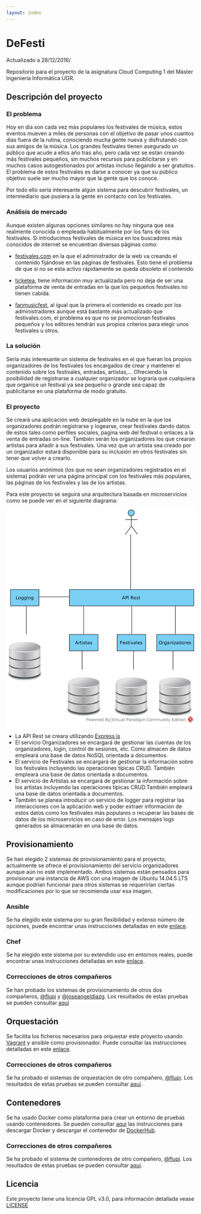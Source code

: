 ```yaml
---
layout: index
---
```


# DeFesti


Actualizado a 28/12/2016/

Repositorio para el proyecto de la asignatura Cloud Computing 1 del Máster Ingeniería Informática UGR.


## Descripción del proyecto

### El problema
Hoy en día son cada vez más populares los festivales de música, estos eventos mueven a miles de personas con el objetivo de pasar unos cuantos días fuera de la rutina, conociendo mucha gente nueva y disfrutando con sus amigos de la música. Los grandes festivales tienen asegurado un público que acude a ellos año tras año, pero cada vez se están creando más festivales pequeños, sin muchos recursos para publicitarse y en muchos casos autogestionados por artistas incluso llegando a ser gratuitos. El problema de estos festivales es darse a conocer ya que su público objetivo suele ser mucho mayor que la gente que los conoce.

Por todo ello sería interesante algún sistema para descubrir festivales, un intermediario que pusiera a la gente en contacto con los festivales.

### Análisis de mercado
Aunque existen algunas opciones similares no hay ninguna que sea realmente conocida o empleada habitualmente por los fans de los festivales. Si introducimos festivales de música en los buscadores más conocidos de internet se encuentran diversas páginas como:

- [festivales.com](http://www.festivales.com/festivales-de/musica) en la que el administrador de la web va creando el contenido fijándose en las páginas de festivales. Esto tiene el problema de que si no se esta activo rápidamente se queda obsoleto el contenido.

- [ticketea](https://www.ticketea.com/festivales/), tiene información muy actualizada pero no deja de ser una plataforma de venta de entradas en la que los pequeños festivales no tienen cabida.

- [fanmusicfest](http://fanmusicfest.com/lista-festivales), al igual que la primera el contenido es creado por los administradores aunque está bastante más actualizado que festivales.com, el problema es que no se promocionan festivales pequeños y los editores tendrán sus propios criterios para elegir unos festivales u otros.



### La solución
Sería más interesante un sistema de festivales en el que fueran los propios organizadores de los festivales los encargados de crear y mantener el contenido sobre los festivales, entradas, artistas,... Ofreciendo la posibilidad de registrarse a cualquier organizador se lograría que cualquiera que organice un festival ya sea pequeño o grande sea capaz de publicitarse en una plataforma de modo gratuito.

### El proyecto
Se creará una aplicación web desplegable en la nube en la que los organizadores podrán registrarse y logearse, crear festivales dando datos de estos tales como perfiles sociales, pagina web del festival o enlaces a la venta de entradas on-line. También serán los organizadores los que crearan artistas para añadir a sus festivales. Una vez que un artista sea creado por un organizador estará disponible para su inclusión en otros festivales sin tener que volver a crearlo.

Los usuarios anónimos (los que no sean organizadores registrados en el sistema) podrán ver una página principal con los festivales más populares, las páginas de los festivales y las de los artistas.

Para este proyecto se seguirá una arquitectura basada en microservicios como se puede ver en el siguiente diagrama:

![alt text](https://raw.githubusercontent.com/AythaE/DeFesti/gh-pages/diagrams/Arquitectura%20microservicios.png "Arquitectura proyecto")

- La API Rest se creara utilizando [Express.js](http://expressjs.com/)
- El servicio Organizadores se encargará de gestionar las cuentas de los organizadores, login, control de sesiones, etc. Como almacen de datos empleará una base de datos NoSQL orientada a documentos.
- El servicio de Festivales se encargará de gestionar la información sobre los festivales incluyendo las operaciones típicas CRUD. También empleará una base de datos orientada a documentos.
- El servicio de Artistas se encargará de gestionar la información sobre los artistas incluyendo las operaciones típicas CRUD.También empleará una base de datos orientada a documentos.
- También se planea introducir un servicio de logger para registrar las interacciones con la aplicación web y poder extraer información de estos datos como los festivales más populares o recuperar las bases de datos de los microservicios en caso de error. Los mensajes logs generados se almacenarán en una base de datos.

## Provisionamiento
Se han elegido 2 sistemas de provisionamiento para el proyecto, actualmente se ofrece el provisionamiento del servicio organizadores aunque aún no esté implementado. Ambos sistemas están pensados para provisionar una instancia de AWS con una imagen de Ubuntu 14.04.5 LTS aunque podrían funcionar para otros sistemas se requerirían ciertas modificaciones por lo que se recomienda usar esa imagen.

### Ansible
Se ha elegido este sistema por su gran flexibilidad y extenso número de opciones, puede encontrar unas instrucciones detalladas en este [enlace](ansible).

### Chef
Se ha elegido este sistema por su extendido uso en entornos reales, puede encontrar unas instrucciones detalladas en este [enlace](chef).

### Correcciones de otros compañeros
Se han probado los sistemas de provisionamiento de otros dos compañeros, [@flupi](https://github.com/fblupi) y [@joseangeldiazg](https://github.com/joseangeldiazg). Los resultados de estas pruebas se pueden consultar [aquí](prueba_provisionamiento_companieros)

## Orquestación
Se facilita los ficheros necesarios para orquestar este proyecto usando [Vagrant](https://www.vagrantup.com/) y ansible como provisionador. Puede consultar las instrucciones detalladas en este [enlace](vagrant).

### Correcciones de otros compañeros
Se ha probado el sistemas de orquestación de otro compañero, [@flupi](https://github.com/fblupi). Los resultados de estas pruebas se pueden consultar [aquí](prueba_orquestacion_companieros).


## Contenedores
Se ha usado Docker como plataforma para crear un entorno de pruebas usando contenedores. Se pueden consultar [aquí](docker) las instrucciones para descargar Docker y descargar el contenedor de [DockerHub](https://hub.docker.com/r/aythae/defesti/).


### Correcciones de otros compañeros
Se ha probado el sistema de contenedores de otro compañero, [@flupi](https://github.com/fblupi). Los resultados de estas pruebas se pueden consultar [aquí](prueba_contenedores_companieros).


## Licencia
Este proyecto tiene una licencia GPL v3.0, para información detallada vease [LICENSE](https://github.com/AythaE/DeFesti/blob/master/LICENSE)
